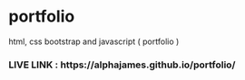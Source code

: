 # portfolio
html, css bootstrap and javascript ( portfolio ) 

<h3>LIVE LINK : https://alphajames.github.io/portfolio/ </h3>
